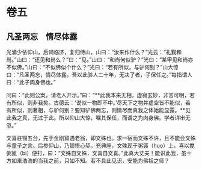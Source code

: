 # 卷五

## 凡圣两忘　情尽体露

光涌少依仰山，后谒临济，复归侍山，山曰：“汝来作什么？”光云：“礼觐和尚。”山曰：“还见和尚么？”曰：“见。”山曰：“和尚何似驴？”光曰：“某甲见和尚亦不似佛。”山曰：“不似佛似个什么？”光曰：“若有所似，与驴何别？”山大惊曰：“凡圣两忘，情尽体露。吾以此验人二十年，无决了者，子保任之。”每指谓人曰：“此子肉身佛也。”

问曰：“此则公案，请老人开示。”曰：“**此我本来无相，虚寂玄妙，非言可明，若有所似，则非我矣。古德云：‘说似一物即不中。’尽天下之物并虚空皆不能似，若有所似，则著相，与驴何别？要知驴佛两忘，则情尽而真我之体始能显露。**见此我之真，无过于此。所以仰山大惊，嘱其保任，而谓之为肉身佛。学者详审无忽。”

文喜驻锡五台，先于金刚窟遇老翁，即文殊也。求一宿而文殊不许，且不能会文殊与童子之言。后参仰山，乃顿悟心契。充典座，文殊现于粥镬（huo）上，喜以搅粥篦（bi）便打，曰：“文殊自文殊，文喜自文喜。”此真大丈夫！能识此我，虽十方如来浩浩的当我之前，只如不知。若不具此见识，安能为佛祖之师？
